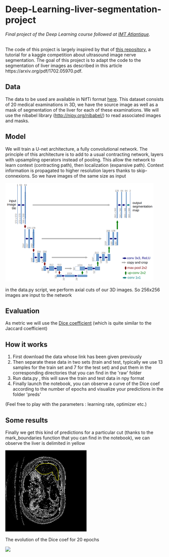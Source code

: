 # Deep-Learning-liver-segmentation-project
 <em>Final project of the Deep Learning course followed at <a href='https://www.imt-atlantique.fr/en'>IMT Atlantique</a>.</em></br></br>
<p>The code of this project is largely inspired by that of <a href='https://github.com/jocicmarko/ultrasound-nerve-segmentation'> this repository</a>, a tutorial for a kaggle competition about ultrasound image nerve segmentation. The goal of this project is to adapt the code to the segmentation of liver images as described in this article https://arxiv.org/pdf/1702.05970.pdf.
 </p>

## Data
The data to be used are available in NifTi format <a href='https://www.dropbox.com/s/hx3dehfixjdifvu/ELU-502-ircad-dataset.zip?dl=0'>here</a>. 
This dataset consists of 20 medical examinations in 3D, we have the source image as well as a mask of segmentation of the liver for each of these examinations. We will use the nibabel library (http://nipy.org/nibabel/) to read associated images and masks.

## Model
<p>We will train a U-net architecture, a fully convolutional network. The principle of this architecture is to add to a usual contracting network, layers with upsampling operators instead of pooling. This allow the network to learn context (contracting path), then localization (expansive path). Context information is propagated to higher resolution layers thanks to skip-connexions. So we have images of the same size as input</p>


<img src="img/u-net-architecture.png"></img>


<p>in the data.py script, we perform axial cuts of our 3D images. So 256x256 images are input to the network</p>

## Evaluation

As metric we will use the <a href='https://en.wikipedia.org/wiki/S%C3%B8rensen%E2%80%93Dice_coefficient'>Dice coefficient</a> (which is quite similar to the Jaccard coefficient)

## How it works
<ol><li>First download the data whose link has been given previously</li> 
<li>Then separate these data in two sets (train and test, typically we use 13 samples for the train set and 7 for the test set) and put them in the corresponding directories that you can find in the 'raw' folder</li>
<li>Run data.py , this will save the train and test data in npy format</li>
<li>Finally launch the notebook, you can observe a curve of the Dice coef according to the number of epochs and visualize your predictions in the folder 'preds'</li>
 </ol>
 (Feel free to play with the parameters : learning rate, optimizer etc.)
 
 ## Some results
 
 
<p>Finally we get this kind of predictions for a particular cut (thanks to the mark_boundaries function that you can find in the notebook), we can observe the liver is delimited in yellow</p>
<img src="img/segmentation-example1.png"></img>

<p>The evolution of the Dice coef for 20 epochs</p>
<img src='dice-20epochs-example.png'></img>
